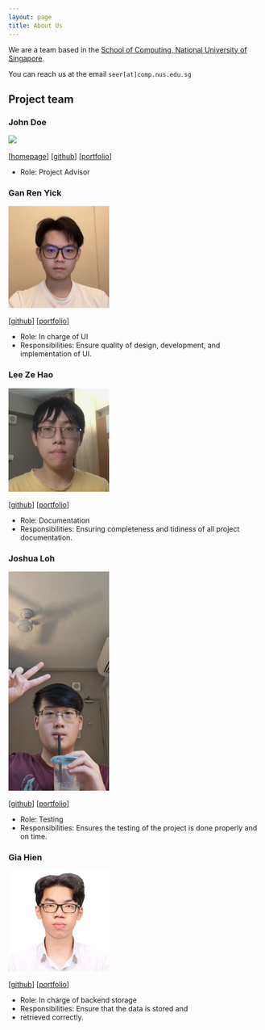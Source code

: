 ```yaml
---
layout: page
title: About Us
---
```


We are a team based in the [School of Computing, National University of Singapore](https://www.comp.nus.edu.sg).

You can reach us at the email `seer[at]comp.nus.edu.sg`

## Project team

### John Doe

<img src="images/johndoe.png" width="200px">

[[homepage](http://www.comp.nus.edu.sg/~damithch)]
[[github](https://github.com/johndoe)]
[[portfolio](team/mrnobody0505)]

* Role: Project Advisor

### Gan Ren Yick

<img src="images/itsmenengyi.png" width="200px">

[[github](http://github.com/itsmenengyi)]
[[portfolio](team/itemenengyi.md)]

* Role: In charge of UI
* Responsibilities: Ensure quality of design, development, and implementation of UI.

### Lee Ze Hao

<img src="images/leezehao.png" width="200px">

[[github](http://github.com/leezehao)] [[portfolio](team/leezehao.md)]

* Role: Documentation
* Responsibilities: Ensuring completeness and tidiness of all project documentation.

### Joshua Loh

<img src="images/professional-procrastinat0r.png" width="200px">

[[github](http://github.com/professional-procrastinat0r)]
[[portfolio](team/professional-procrastinat0r.md)]

* Role: Testing
* Responsibilities: Ensures the testing of the project is done properly and on time.

### Gia Hien

<img src="images/mrnobody0505.png" width="200px">

[[github](http://github.com/mrnobody0505)]
[[portfolio](team/mrnobody0505)]

* Role: In charge of backend storage
* Responsibilities: Ensure that the data is stored and
* retrieved correctly.
